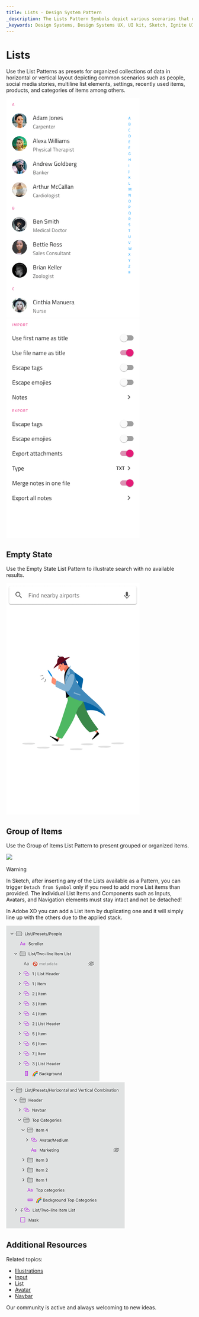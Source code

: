 ```yaml
---
title: Lists - Design System Pattern
_description: The Lists Pattern Symbols depict various scenarios that use lists to organize some common collections of information on one or more levels in horizontal and vertical layout.
_keywords: Design Systems, Design Systems UX, UI kit, Sketch, Ignite UI for Angular, Sketch to Angular, Angular, Angular Design System, Export code from Sketch, Design Kits for Angular, Sketch HTML, Sketch to HTML, Sketch UI kits
---
```


# Lists

Use the List Patterns as presets for organized collections of data in horizontal or vertical layout depicting common scenarios such as people, social media stories, multiline list elements, settings, recently used items, products, and categories of items among others.

<img class="responsive-img" src="../images/lists_people.png" srcset="../images/lists_people@2x.png 2x" />
<img class="responsive-img" src="../images/lists_settings.png" srcset="../images/lists_settings@2x.png 2x" />


## Empty State

Use the Empty State List Pattern to illustrate search with no available results.

<img class="responsive-img" src="../images/list_search_cannotfind.png" srcset="../images/list_search_cannotfind@2x.png 2x" />



## Group of Items

Use the Group of Items List Pattern to present grouped or organized items.

<img class="responsive-img" src="../images/list_with_avatars.png" srcset="../images/list_with_avatars@2x.png 2x" />

> [!WARNING]
> In Sketch, after inserting any of the Lists available as a Pattern, you can trigger `Detach from Symbol` only if you need to add more List items than provided. The individual List Items and Components such as Inputs, Avatars, and Navigation elements must stay intact and not be detached!
>
> In Adobe XD you can add a List item by duplicating one and it will simply line up with the others due to the applied stack.

<img class="responsive-img" src="../images/lists_detach.png" srcset="../images/lists_detach@2x.png 2x" />
<img class="responsive-img" src="../images/lists_horizontal_vertical_detach.png" srcset="../images/lists_horizontal_vertical_detach@2x.png 2x" />

## Additional Resources

Related topics:

- [Illustrations](../style/illustrations.md)
- [Input](../components/input.md)
- [List](../components/list.md)
- [Avatar](../components/avatar.md)
- [Navbar](../components/navbar.md)
  <div class="divider--half"></div>

Our community is active and always welcoming to new ideas.


